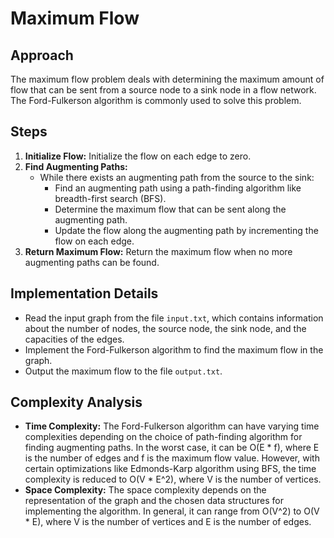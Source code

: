 # Maximum Flow

## Approach

The maximum flow problem deals with determining the maximum amount of flow that can be sent from a source node to a sink node in a flow network. The Ford-Fulkerson algorithm is commonly used to solve this problem.

## Steps

1. **Initialize Flow:** Initialize the flow on each edge to zero.
2. **Find Augmenting Paths:**
   - While there exists an augmenting path from the source to the sink:
     - Find an augmenting path using a path-finding algorithm like breadth-first search (BFS).
     - Determine the maximum flow that can be sent along the augmenting path.
     - Update the flow along the augmenting path by incrementing the flow on each edge.
3. **Return Maximum Flow:** Return the maximum flow when no more augmenting paths can be found.

## Implementation Details

- Read the input graph from the file `input.txt`, which contains information about the number of nodes, the source node, the sink node, and the capacities of the edges.
- Implement the Ford-Fulkerson algorithm to find the maximum flow in the graph.
- Output the maximum flow to the file `output.txt`.


## Complexity Analysis

- **Time Complexity:** The Ford-Fulkerson algorithm can have varying time complexities depending on the choice of path-finding algorithm for finding augmenting paths. In the worst case, it can be O(E * f), where E is the number of edges and f is the maximum flow value. However, with certain optimizations like Edmonds-Karp algorithm using BFS, the time complexity is reduced to O(V * E^2), where V is the number of vertices.
- **Space Complexity:** The space complexity depends on the representation of the graph and the chosen data structures for implementing the algorithm. In general, it can range from O(V^2) to O(V * E), where V is the number of vertices and E is the number of edges.




